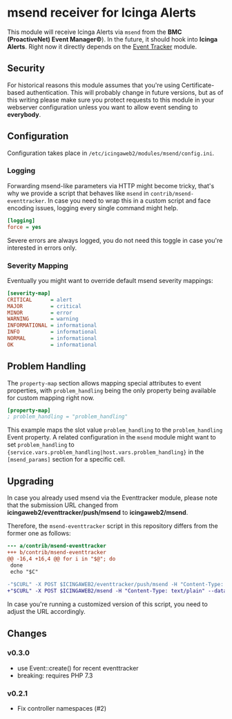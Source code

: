msend receiver for Icinga Alerts
================================

This module will receive Icinga Alerts via `msend` from the **BMC (ProactiveNet)
Event Manager©**). In the future, it should hook into **Icinga Alerts**. Right
now it directly depends on the [Event Tracker](https://github.com/Thomas-Gelf/icingaweb2-module-eventracker)
module.

Security
--------
For historical reasons this module assumes that you're using Certificate-based
authentication. This will probably change in future versions, but as of this
writing please make sure you protect requests to this module in your webserver
configuration unless you want to allow event sending to **everybody**.

Configuration
-------------

Configuration takes place in  `/etc/icingaweb2/modules/msend/config.ini`.

### Logging

Forwarding msend-like parameters via HTTP might become tricky, that's why we
provide a script that behaves like `msend` in `contrib/msend-eventtracker`. In
case you need to wrap this in a custom script and face encoding issues, logging
every single command might help.

```ini
[logging]
force = yes
```

Severe errors are always logged, you do not need this toggle in case you're
interested in errors only.

### Severity Mapping

Eventually you might want to override default msend severity mappings:

```ini
[severity-map]
CRITICAL      = alert
MAJOR         = critical
MINOR         = error
WARNING       = warning
INFORMATIONAL = informational
INFO          = informational
NORMAL        = informational
OK            = informational
```

Problem Handling
----------------

The `property-map` section allows mapping special attributes to event
properties, with `problem_handling` being the only property being available for
custom mapping right now.

```ini
[property-map]
; problem_handling = "problem_handling"
```

This example maps the slot value `problem_handling` to the `problem_handling`
Event property. A related configuration in the `msend` module might want to set
`problem_handling` to `{service.vars.problem_handling|host.vars.problem_handling}`
in the `[msend_params]` section for a specific cell.

Upgrading
---------

In case you already used msend via the Eventtracker module, please note that the
submission URL changed from **icingaweb2/eventtracker/push/msend** to **icingaweb2/msend**.

Therefore, the `msend-eventtracker` script in this repository differs from the
former one as follows:

```patch
--- a/contrib/msend-eventtracker
+++ b/contrib/msend-eventtracker
@@ -16,4 +16,4 @@ for i in "$@"; do
 done
 echo "$C"
 
-"$CURL" -X POST $ICINGAWEB2/eventtracker/push/msend -H "Content-Type: text/plain" --data-binary "$C"
+"$CURL" -X POST $ICINGAWEB2/msend -H "Content-Type: text/plain" --data-binary "$C"
```

In case you're running a customized version of this script, you need to adjust
the URL accordingly.

Changes
-------

### v0.3.0
* use Event::create() for recent eventtracker
* breaking: requires PHP 7.3

### v0.2.1
* Fix controller namespaces (#2)
